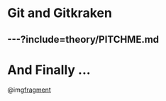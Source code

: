 # Git and Gitkraken
---?include=theory/PITCHME.md
---

# And Finally ...
@img[fragment](assets/img/thank-you.jpg)
